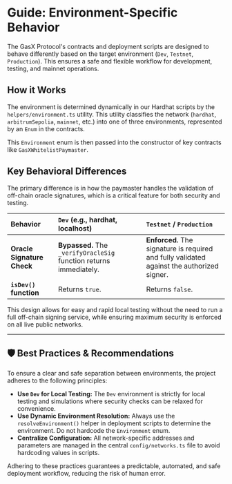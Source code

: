 # Guide: Environment-Specific Behavior

The GasX Protocol's contracts and deployment scripts are designed to behave differently based on the target environment (`Dev`, `Testnet`, `Production`). This ensures a safe and flexible workflow for development, testing, and mainnet operations.

## How it Works

The environment is determined dynamically in our Hardhat scripts by the `helpers/environment.ts` utility. This utility classifies the network (`hardhat`, `arbitrumSepolia`, `mainnet`, etc.) into one of three environments, represented by an `Enum` in the contracts.

This `Environment` enum is then passed into the constructor of key contracts like `GasXWhitelistPaymaster`.

## Key Behavioral Differences

The primary difference is in how the paymaster handles the validation of off-chain oracle signatures, which is a critical feature for both security and testing.

| Behavior | `Dev` (e.g., hardhat, localhost) | `Testnet` / `Production` |
| :--- | :--- | :--- |
| **Oracle Signature Check** | **Bypassed.** The `_verifyOracleSig` function returns immediately. | **Enforced.** The signature is required and fully validated against the authorized signer. |
| **`isDev()` function** | Returns `true`. | Returns `false`. |

This design allows for easy and rapid local testing without the need to run a full off-chain signing service, while ensuring maximum security is enforced on all live public networks.

---
## 🛡️ Best Practices & Recommendations

To ensure a clear and safe separation between environments, the project adheres to the following principles:

- **Use `Dev` for Local Testing:** The `Dev` environment is strictly for local testing and simulations where security checks can be relaxed for convenience.
- **Use Dynamic Environment Resolution:** Always use the `resolveEnvironment()` helper in deployment scripts to determine the environment. Do not hardcode the `Environment` enum.
- **Centralize Configuration:** All network-specific addresses and parameters are managed in the central `config/networks.ts` file to avoid hardcoding values in scripts.

Adhering to these practices guarantees a predictable, automated, and safe deployment workflow, reducing the risk of human error.
